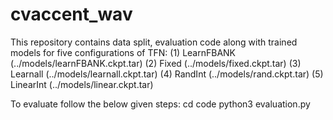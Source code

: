 # cvaccent_wav
This repository contains data split, evaluation code along with trained models for five configurations of TFN:
(1) LearnFBANK (../models/learnFBANK.ckpt.tar)
(2) Fixed (../models/fixed.ckpt.tar)
(3) Learnall (../models/learnall.ckpt.tar)
(4) RandInt (../models/rand.ckpt.tar)
(5) LinearInt (../models/linear.ckpt.tar)

To evaluate follow the below given steps:
cd code
python3 evaluation.py <config-type> 
